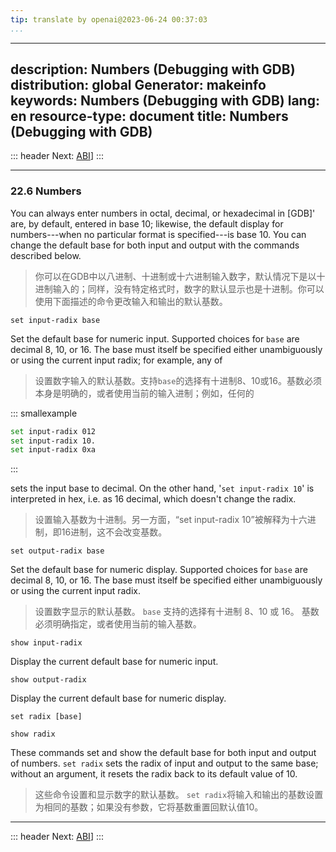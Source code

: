 ```yaml
---
tip: translate by openai@2023-06-24 00:37:03
...
```

---
description: Numbers (Debugging with GDB)
distribution: global
Generator: makeinfo
keywords: Numbers (Debugging with GDB)
lang: en
resource-type: document
title: Numbers (Debugging with GDB)
---
::: header
Next: [ABI](ABI.html#ABI)]
:::

---

### 22.6 Numbers


You can always enter numbers in octal, decimal, or hexadecimal in [GDB]' are, by default, entered in base 10; likewise, the default display for numbers---when no particular format is specified---is base 10. You can change the default base for both input and output with the commands described below.

> 你可以在GDB中以八进制、十进制或十六进制输入数字，默认情况下是以十进制输入的；同样，没有特定格式时，数字的默认显示也是十进制。你可以使用下面描述的命令更改输入和输出的默认基数。

`set input-radix base`


Set the default base for numeric input. Supported choices for `base` are decimal 8, 10, or 16. The base must itself be specified either unambiguously or using the current input radix; for example, any of

> 设置数字输入的默认基数。支持`base`的选择有十进制8、10或16。基数必须本身是明确的，或者使用当前的输入进制；例如，任何的

::: smallexample

```bash
set input-radix 012
set input-radix 10.
set input-radix 0xa
```

:::


sets the input base to decimal. On the other hand, '`set input-radix 10`' is interpreted in hex, i.e. as 16 decimal, which doesn't change the radix.

> 设置输入基数为十进制。另一方面，“set input-radix 10”被解释为十六进制，即16进制，这不会改变基数。

`set output-radix base`


Set the default base for numeric display. Supported choices for `base` are decimal 8, 10, or 16. The base must itself be specified either unambiguously or using the current input radix.

> 设置数字显示的默认基数。 `base` 支持的选择有十进制 8、10 或 16。 基数必须明确指定，或者使用当前的输入基数。

`show input-radix`

Display the current default base for numeric input.

`show output-radix`

Display the current default base for numeric display.

`set radix [base]`

`show radix`


These commands set and show the default base for both input and output of numbers. `set radix` sets the radix of input and output to the same base; without an argument, it resets the radix back to its default value of 10.

> 这些命令设置和显示数字的默认基数。 `set radix`将输入和输出的基数设置为相同的基数；如果没有参数，它将基数重置回默认值10。

---

::: header
Next: [ABI](ABI.html#ABI)]
:::
